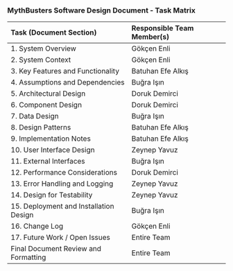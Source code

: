 ### MythBusters Software Design Document - Task Matrix

| Task (Document Section) | Responsible Team Member(s) |
| :--- | :--- |
| 1. System Overview | Gökçen Enli |
| 2. System Context | Gökçen Enli |
| 3. Key Features and Functionality | Batuhan Efe Alkış |
| 4. Assumptions and Dependencies | Buğra Işın |
| 5. Architectural Design | Doruk Demirci |
| 6. Component Design | Doruk Demirci |
| 7. Data Design | Buğra Işın |
| 8. Design Patterns | Batuhan Efe Alkış |
| 9. Implementation Notes | Batuhan Efe Alkış |
| 10. User Interface Design | Zeynep Yavuz |
| 11. External Interfaces | Buğra Işın |
| 12. Performance Considerations | Doruk Demirci |
| 13. Error Handling and Logging | Zeynep Yavuz |
| 14. Design for Testability | Zeynep Yavuz |
| 15. Deployment and Installation Design | Buğra Işın |
| 16. Change Log | Gökçen Enli |
| 17. Future Work / Open Issues | Entire Team |
| Final Document Review and Formatting | Entire Team |
